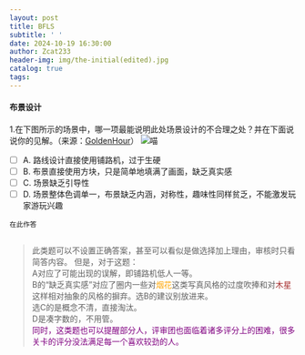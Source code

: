 ```yaml
---
layout: post
title: BFLS
subtitle: ' '
date: 2024-10-19 16:30:00
author: Zcat233
header-img: img/the-initial(edited).jpg
catalog: true
tags:
---
```


#### 布景设计

1.在下图所示的场景中，哪一项最能说明此处场景设计的不合理之处？并在下面说说你的见解。（来源：[GoldenHour](https://www.bilibili.com/video/BV1Pr421h7Tx)）
![喵](img/GoldenHour.jpg"喵")
- [ ] A. 路线设计直接使用铺路机，过于生硬
- [ ] B. 布景直接使用方块，只是简单地填满了画面，缺乏真实感
- [ ] C. 场景缺乏引导性
- [ ] D. 场景整体色调单一，布景缺乏内涵，对称性，趣味性同样贫乏，不能激发玩家游玩兴趣

```
在此作答


```

> 此类题可以不设置正确答案，甚至可以看似是做选择加上理由，审核时只看简答内容。
> 但是，对于这题：  
> A对应了可能出现的误解，即铺路机低人一等。  
> B的“缺乏真实感”对应了圈内一些对<span style="color:orange;">烟花</span>这类写真风格的过度吹捧和对<span style="color:brown;">木星</span>这样相对抽象的风格的摒弃。选B的建议别放进来。  
> 选C的是概念不清，直接淘汰。  
> D是凑字数的，不用管。  
> <span style="color:purple;">同时，这类题也可以提醒部分人，评审团也面临着诸多评分上的困难，很多关卡的评分没法满足每一个喜欢较劲的人。</span>
